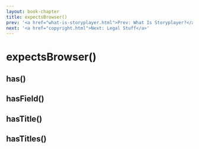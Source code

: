 ```yaml
---
layout: book-chapter
title: expectsBrowser()
prev: '<a href="what-is-storyplayer.html">Prev: What Is Storyplayer?</a>'
next: '<a href="copyright.html">Next: Legal Stuff</a>'
---
```


# expectsBrowser()

## has()

## hasField()

## hasTitle()

## hasTitles()
